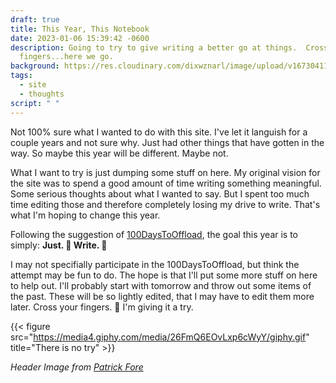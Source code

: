 ```yaml
---
draft: true
title: This Year, This Notebook
date: 2023-01-06 15:39:42 -0600
description: Going to try to give writing a better go at things.  Cross your
  fingers...here we go.
background: https://res.cloudinary.com/dixwznarl/image/upload/v1673041131/notebook/writing-typewriter.jpg
tags:
  - site
  - thoughts
script: " "
---
```

N﻿ot 100% sure what I wanted to do with this site.  I've let it languish for a couple years and not sure why.  Just had other things that have gotten in the way. So maybe this year will be different.  Maybe not.

What I want to try is just dumping some stuff on here.  My original vision for the site was to spend a good amount of time writing something meaningful.  Some serious thoughts about what I wanted to say.  But I spent too much time editing those and therefore completely losing my drive to write.  That's what I'm hoping to change this year.

F﻿ollowing the suggestion of [100DaysToOffload](https://100daystooffload.com), the goal this year is to simply: **Just. 👏 Write. 👏**

I﻿ may not specifially participate in the 100DaysToOffload, but think the attempt may be fun to do. The hope is that I'll put some more stuff on here to help out.  I'll probably start with tomorrow and throw out some items of the past.  These will be so lightly edited, that I may have to edit them more later.  Cross your fingers. 🤞 I'm giving it a try.

{{< figure src="https://media4.giphy.com/media/26FmQ6EOvLxp6cWyY/giphy.gif" title="There is no try" >}}

*H﻿eader Image from [Patrick Fore](https://unsplash.com/@patrickian4)*